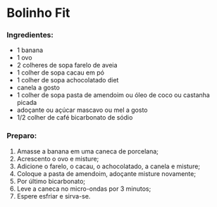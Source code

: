 # Bolinho Fit



### Ingredientes:

- 1 banana 
- 1 ovo
- 2 colheres de sopa farelo de aveia
- 1 colher de sopa cacau em pó
- 1 colher de sopa achocolatado diet
- canela a gosto
- 1 colher de sopa pasta de amendoim ou óleo de coco ou castanha picada
- adoçante ou açúcar mascavo ou mel a gosto
- 1/2 colher de café bicarbonato de sódio



### Preparo:

1. Amasse a banana em uma caneca de porcelana;
2. Acrescento o ovo e misture;
3. Adicione o farelo, o cacau, o achocolatado, a canela e misture;
4. Coloque a pasta de amendoim, adoçante misture novamente;
5. Por último bicarbonato;
6. Leve a caneca no micro-ondas por 3 minutos;
7. Espere esfriar e sirva-se.

